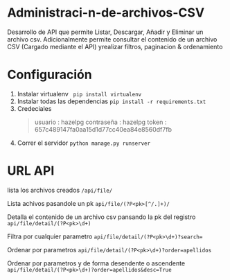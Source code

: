 # Administraci-n-de-archivos-CSV
Desarrollo de API que permite Listar, Descargar, Añadir y Eliminar un archivo csv. 
Adicionalmente permite consultar el contenido de un archivo CSV (Cargado mediante el API) yrealizar filtros, paginacion & ordenamiento

# Configuración

1. Instalar virtualenv ``` pip install virtualenv```
2. Instalar todas las dependencias  ```pip install -r requirements.txt```
3. Credeciales 
    > usuario : hazelpg
    > contraseña : hazelpg
    > token : 657c489147fa0aa15d1d77cc40ea84e8560df7fb   
4. Correr el servidor  ```python manage.py runserver```

# URL API

lista los archivos creados
```/api/file/ ```

Lista achivos pasandole un pk
```api/file/(?P<pk>[^/.]+)/```

Detalla el contenido de un archivo csv pansando la pk del registro
```api/file/detail/(?P<pk>\d+)```
  
Filtra por cualquier parametro
```api/file/detail/(?P<pk>\d+)?search=```

Ordenar por parametros
```api/file/detail/(?P<pk>\d+)?order=apellidos```

Ordenar por parametros y de forma desendente o ascendente 
```api/file/detail/(?P<pk>\d+)?order=apellidos&desc=True ``` 
  
  
